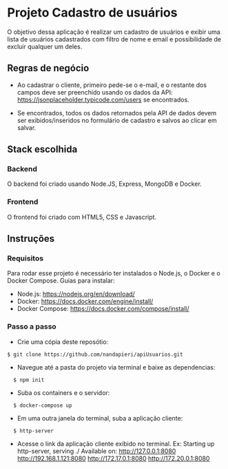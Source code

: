 # Projeto Cadastro de usuários

O objetivo dessa aplicação é realizar um cadastro de usuários e exibir uma lista de usuários cadastrados com filtro de nome e email e possibilidade de excluir qualquer um deles.

## Regras de negócio

- Ao cadastrar o cliente, primeiro pede-se o e-mail, e o restante dos campos deve ser preenchido usando os dados da API: https://jsonplaceholder.typicode.com/users se encontrados.

- Se encontrados, todos os dados retornados pela API de dados devem ser exibidos/inseridos no formulário de cadastro e salvos ao clicar em salvar.

## Stack escolhida

### Backend

O backend foi criado usando Node.JS, Express, MongoDB e Docker.

### Frontend

O frontend foi criado com HTML5, CSS e Javascript.

## Instruções

### Requisitos

Para rodar esse projeto é necessário ter instalados o Node.js, o Docker e o Docker Compose. Guias para instalar:

  - Node.js: https://nodejs.org/en/download/
  - Docker: https://docs.docker.com/engine/install/
  - Docker Compose: https://docs.docker.com/compose/install/
  
### Passo a passo

* Crie uma cópia deste reposótio:
```   
$ git clone https://github.com/nandapieri/apiUsuarios.git
```

* Navegue até a pasta do projeto via terminal e baixe as dependencias:
```
  $ npm init
```

* Suba os containers e o servidor:
```
  $ docker-compose up
```

* Em uma outra janela do terminal, suba a aplicação cliente:
```
  $ http-server
```

* Acesse o link da aplicação cliente exibido no terminal.
Ex: Starting up http-server, serving ./
    Available on:
    http://127.0.0.1:8080
    http://192.168.1.121:8080
    http://172.17.0.1:8080
    http://172.20.0.1:8080